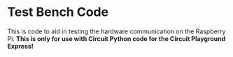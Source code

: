 # Test Bench Code
This is code to aid in testing the hardware communication on the Raspberry Pi.
**This is only for use with Circuit Python code for the Circuit Playground Express!**
